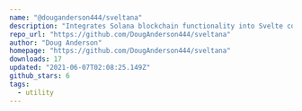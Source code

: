 ```yaml
---
name: "@douganderson444/sveltana"
description: "Integrates Solana blockchain functionality into Svelte components."
repo_url: "https://github.com/DougAnderson444/sveltana"
author: "Doug Anderson"
homepage: "https://github.com/DougAnderson444/sveltana"
downloads: 17
updated: "2021-06-07T02:08:25.149Z"
github_stars: 6
tags: 
  - utility
---
```

